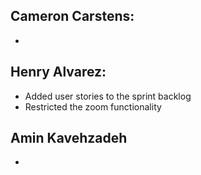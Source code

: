  ## Cameron Carstens:

- 

 ## Henry Alvarez:
 
 - Added user stories to the sprint backlog
 - Restricted the zoom functionality

 
 ## Amin Kavehzadeh 

- 

